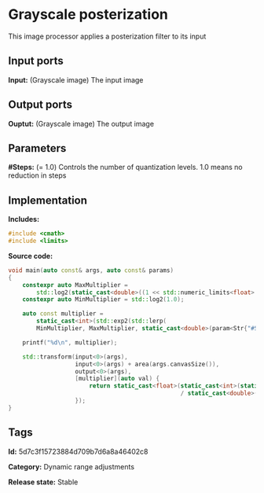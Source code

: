 # Grayscale posterization

This image processor applies a posterization filter to its input

## Input ports

__Input:__ (Grayscale image) The input image

## Output ports

__Ouptut:__ (Grayscale image) The output image

## Parameters

__#Steps:__ (= 1.0) Controls the number of quantization levels. 1.0 means no reduction in steps

## Implementation

__Includes:__

```c++
#include <cmath>
#include <limits>
```

__Source code:__

```c++
void main(auto const& args, auto const& params)
{
	constexpr auto MaxMultiplier =
	    std::log2(static_cast<double>((1 << std::numeric_limits<float>::digits) - 1));
	constexpr auto MinMultiplier = std::log2(1.0);

	auto const multiplier =
		static_cast<int>(std::exp2(std::lerp(
	    MinMultiplier, MaxMultiplier, static_cast<double>(param<Str{"#Steps"}>(params).value()))));

	printf("%d\n", multiplier);

	std::transform(input<0>(args),
	               input<0>(args) + area(args.canvasSize()),
	               output<0>(args),
	               [multiplier](auto val) {
		               return static_cast<float>(static_cast<int>(static_cast<double>(val) * multiplier + 0.5)
		                                         / static_cast<double>(multiplier));
	               });
}
```

## Tags

__Id:__ 5d7c3f15723884d709b7d6a8a46402c8

__Category:__ Dynamic range adjustments

__Release state:__ Stable